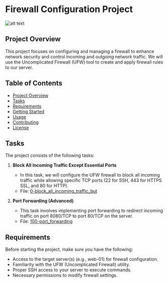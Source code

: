 # Firewall Configuration Project

![alt text](https://s3.amazonaws.com/intranet-projects-files/holbertonschool-sysadmin_devops/284/V1HjQ1Y.png)

## Project Overview

This project focuses on configuring and managing a firewall to enhance network security and control incoming and outgoing network traffic. We will use the Uncomplicated Firewall (UFW) tool to create and apply firewall rules to our server.

## Table of Contents

- [Project Overview](#project-overview)
- [Tasks](#tasks)
- [Requirements](#requirements)
- [Getting Started](#getting-started)
- [Usage](#usage)
- [Contributing](#contributing)
- [License](#license)

## Tasks

The project consists of the following tasks:

1. **Block All Incoming Traffic Except Essential Ports**
   - In this task, we will configure the UFW firewall to block all incoming traffic while allowing specific TCP ports (22 for SSH, 443 for HTTPS SSL, and 80 for HTTP).
   - File: [0-block_all_incoming_traffic_but](./0x13-firewall/0-block_all_incoming_traffic_but)

2. **Port Forwarding (Advanced)**
   - This task involves implementing port forwarding to redirect incoming traffic on port 8080/TCP to port 80/TCP on the server.
   - File: [100-port_forwarding](./0x13-firewall/100-port_forwarding)

## Requirements

Before starting the project, make sure you have the following:

- Access to the target server(s) (e.g., web-01) for firewall configuration.
- Familiarity with the UFW (Uncomplicated Firewall) utility.
- Proper SSH access to your server to execute commands.
- Necessary permissions to modify firewall settings.

